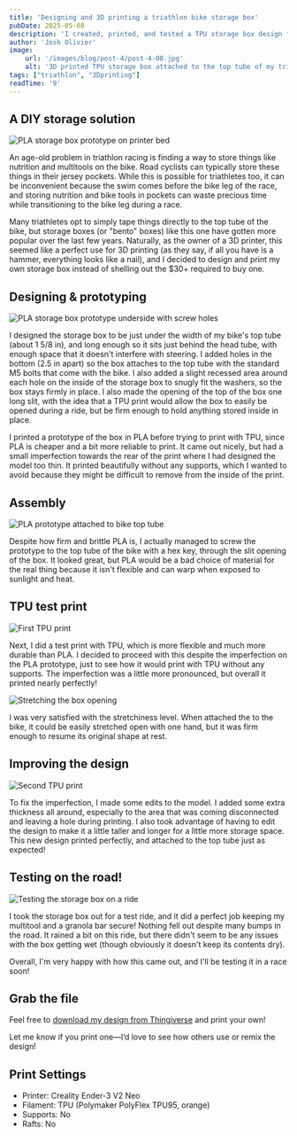 ```yaml
---
title: 'Designing and 3D printing a triathlon bike storage box'
pubDate: 2025-05-08
description: 'I created, printed, and tested a TPU storage box design for my bike to help keep my pockets free during triathlon training and racing.'
author: 'Josh Olivier'
image:
    url: '/images/blog/post-4/post-4-08.jpg'
    alt: '3D printed TPU storage box attached to the top tube of my triathlon bike'
tags: ["triathlon", "3Dprinting"]
readTime: '9'
---
```

## A DIY storage solution

<div class="blog-body-pic-wrapper-16-9">
<img src="/images/blog/post-4/post-4-01.jpg" alt="PLA storage box prototype on printer bed" class="blog-body-pic-cropped" />
</div>

An age-old problem in triathlon racing is finding a way to store things like nutrition and multitools on the bike. Road cyclists can typically store these things in their jersey pockets. While this is possible for triathletes too, it can be inconvenient because the swim comes before the bike leg of the race, and storing nutrition and bike tools in pockets can waste precious time while transitioning to the bike leg during a race. 

Many triathletes opt to simply tape things directly to the top tube of the bike, but storage boxes (or "bento" boxes) like this one have gotten more popular over the last few years. Naturally, as the owner of a 3D printer, this seemed like a perfect use for 3D printing (as they say, if all you have is a hammer, everything looks like a nail), and I decided to design and print my own storage box instead of shelling out the $30+ required to buy one.   

## Designing & prototyping
<img src="/images/blog/post-4/post-4-02.jpg" alt="PLA storage box prototype underside with screw holes" class="blog-body-pic" />

I designed the storage box to be just under the width of my bike's top tube (about 1 5/8 in), and long enough so it sits just behind the head tube, with enough space that it doesn't interfere with steering. I added holes in the bottom (2.5 in apart) so the box attaches to the top tube with the standard M5 bolts that come with the bike. I also added a slight recessed area around each hole on the inside of the storage box to snugly fit the washers, so the box stays firmly in place. I also made the opening of the top of the box one long slit, with the idea that a TPU print would allow the box to easily be opened during a ride, but be firm enough to hold anything stored inside in place. 

I printed a prototype of the box in PLA before trying to print with TPU, since PLA is cheaper and a bit more reliable to print. It came out nicely, but had a small imperfection towards the rear of the print where I had designed the model too thin. It printed beautifully without any supports, which I wanted to avoid because they might be difficult to remove from the inside of the print. 

## Assembly
<div class="blog-body-pic-wrapper-1-1">
<img src="/images/blog/post-4/post-4-03.jpg" alt="PLA prototype attached to bike top tube" class="blog-body-pic-cropped" />
</div>

Despite how firm and brittle PLA is, I actually managed to screw the prototype to the top tube of the bike with a hex key, through the slit opening of the box. It looked great, but PLA would be a bad choice of material for the real thing because it isn't flexible and can warp when exposed to sunlight and heat. 


## TPU test print
<img src="/images/blog/post-4/post-4-04.jpg" alt="First TPU print" class="blog-body-pic">

Next, I did a test print with TPU, which is more flexible and much more durable than PLA. I decided to proceed with this despite the imperfection on the PLA prototype, just to see how it would print with TPU without any supports. The imperfection was a little more pronounced, but overall it printed nearly perfectly!

<img src="/images/blog/post-4/post-4-05.jpg" alt="Stretching the box opening" class="blog-body-pic">

I was very satisfied with the stretchiness level. When attached the to the bike, it could be easily stretched open with one hand, but it was firm enough to resume its original shape at rest.

## Improving the design

<img src="/images/blog/post-4/post-4-06.jpg" alt="Second TPU print" class="blog-body-pic">

To fix the imperfection, I made some edits to the model. I added some extra thickness all around, especially to the area that was coming disconnected and leaving a hole during printing. I also took advantage of having to edit the design to make it a little taller and longer for a little more storage space. This new design printed perfectly, and attached to the top tube just as expected! 

## Testing on the road!

<img src="/images/blog/post-4/post-4-07.jpg" alt="Testing the storage box on a ride" class="blog-body-pic">

I took the storage box out for a test ride, and it did a perfect job keeping my multitool and a granola bar secure! Nothing fell out despite many bumps in the road. It rained a bit on this ride, but there didn't seem to be any issues with the box getting wet (though obviously it doesn't keep its contents dry).

Overall, I'm very happy with how this came out, and I'll be testing it in a race soon! 

## Grab the file
Feel free to [download my design from Thingiverse](https://www.thingiverse.com/thing:7032027) and print your own! 

Let me know if you print one—I’d love to see how others use or remix the design!

## Print Settings
- Printer: Creality Ender-3 V2 Neo
- Filament: TPU (Polymaker PolyFlex TPU95, orange)
- Supports: No
- Rafts: No